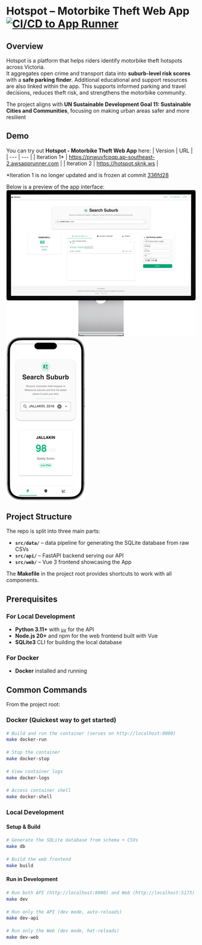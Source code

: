 # Hotspot – Motorbike Theft Web App [![CI/CD to App Runner](https://github.com/michaelmcallister/hotspot/actions/workflows/deploy.yaml/badge.svg)](https://github.com/michaelmcallister/hotspot/actions/workflows/deploy.yaml)

## Overview

Hotspot is a platform that helps riders identify motorbike theft hotspots across Victoria.  
It aggregates open crime and transport data into **suburb-level risk scores** with a **safe parking finder**. 
Additional educational and support resources are also linked within the app.
This supports informed parking and travel decisions, reduces theft risk, and strengthens the motorbike community.

The project aligns with **UN Sustainable Development Goal 11: Sustainable Cities and Communities**, focusing on making urban areas safer and more resilient

## Demo
You can try out **Hotspot - Motorbike Theft Web App** here:
| Version | URL |
| --- | --- |
| Iteration 1* | https://pnwuvfcpqp.ap-southeast-2.awsapprunner.com | 
| Iteration 2 | https://hotspot.sknk.ws | 

*Iteration 1 is no longer updated and is frozen at commit [336fd28](https://github.com/michaelmcallister/hotspot/tree/336fd28919edad49d9133a57412ab5a945a90fe8)

Below is a preview of the app interface:
![Hotspot Screenshot](docs/pc.png?raw=true)
![Hotspot Screenshot](docs/mobile.png?raw=true)

## Project Structure

The repo is split into three main parts:

- **`src/data/`** – data pipeline for generating the SQLite database from raw CSVs
- **`src/api/`** – FastAPI backend serving our API
- **`src/web/`** – Vue 3 frontend showcasing the App

The **Makefile** in the project root provides shortcuts to work with all components.

## Prerequisites

### For Local Development
- **Python 3.11+** with [`uv`](https://docs.astral.sh/uv/getting-started/installation/) for the API
- **Node.js 20+** and npm for the web frontend built with Vue
- **SQLite3** CLI for building the local database

### For Docker
- **Docker** installed and running

## Common Commands

From the project root:

### Docker (Quickest way to get started)

```bash
# Build and run the container (serves on http://localhost:8000)
make docker-run

# Stop the container
make docker-stop

# View container logs
make docker-logs

# Access container shell
make docker-shell
```

### Local Development

#### Setup & Build

```bash
# Generate the SQLite database from schema + CSVs
make db

# Build the web frontend
make build
```

#### Run in Development

```bash
# Run both API (http://localhost:8000) and Web (http://localhost:5173)
make dev

# Run only the API (dev mode, auto-reloads)
make dev-api

# Run only the Web (dev mode, hot-reloads)
make dev-web
```

